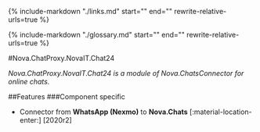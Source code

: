 {%
   include-markdown "./links.md"
   start="<!--datelink-chatproxynovaitchat24-start-->"
   end="<!--datelink-chatproxynovaitchat24-end-->"
   rewrite-relative-urls=true
%}

{%
   include-markdown "./glossary.md"
   start="<!--glossary-start-->"
   end="<!--glossary-end-->"
   rewrite-relative-urls=true
%}

#Nova.ChatProxy.NovaIT.Chat24

*Nova.ChatProxy.NovaIT.Chat24 is a module of Nova.ChatsConnector for online chats.* 

##Features
###Component specific

- Connector from **WhatsApp (Nexmo)** to **Nova.Chats** [:material-location-enter:] [2020r2]